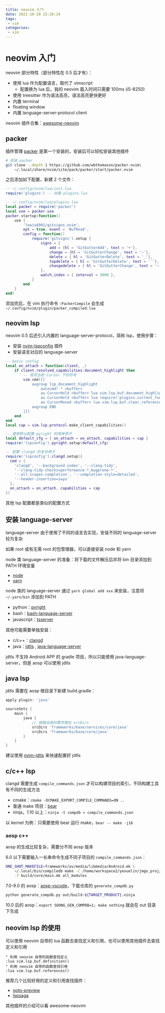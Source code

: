 ```yaml
---
title: neovim 入门
date: 2021-10-28 15:26:24
tags:
 - vim
categories:
 - vim
---
```


# neovim 入门

neovim 部分特性（部分特性在 0.5 后才有）：

- 使用 lua 作为配置语言，取代了 vimscript
  - 配置换为 lua 后，我的 neovim 载入时间只需要 100ms (i5-8250)
- 使用 treesitter 作为语法高亮，语法高亮更快更好
- 内置 terminal
- floating window
- 内置 language-server-protocol client

neovim 插件合集：[awesome-neovim](https://github.com/rockerBOO/awesome-neovim)

## packer

插件管理 [packer](https://github.com/wbthomason/packer.nvim) 是第一个安装的，安装后可以轻松安装其他插件

```sh
# 安装 packer
git clone --depth 1 https://github.com/wbthomason/packer.nvim\
    ~/.local/share/nvim/site/pack/packer/start/packer.nvim
```

之后添加如下配置，新建 2 个文件：

```lua
-- ~/.config/nvim/lua/init.lua
require('plugins') -- 加载 plugins.lua

-- ~/.config/nvim/lua/plugins.lua
local packer = require('packer')
local use = packer.use
packer.startup(function()
    use {
        'lewis6991/gitsigns.nvim',
        opt = true, event = 'BufRead',
        config = function()
            require('gitsigns').setup {
                signs = {
                    add = {hl = 'GitGutterAdd', text = '+'},
                    change = {hl = 'GitGutterChange', text = '~'},
                    delete = { hl = 'GitGutterDelete', text = '_'},
                    topdelete = { hl = 'GitGutterDelete', text = '‾'},
                    changedelete = { hl = 'GitGutterChange', text = '~' }
                },
                watch_index = { interval = 5000 },
            }
        end
    }
end)
```

添加完后，在 vim 执行命令 `:PackerCompile` 会生成 `~/.config/nvim/plugin/packer_compiled.lua`

## neovim lsp

neovim 0.5 后还引入内置的 language-server-protocol，简称 lsp，使用步骤：

- 安装 [nvim-lspconfig](https://github.com/neovim/nvim-lspconfig) 插件
- 安装语言对应的 language-server

```lua
-- basic config
local on_attach = function(client, _)
    if client.resolved_capabilities.document_highlight then
        -- 高亮当前 Cursor 下的符号
        vim.cmd([[
            augroup lsp_document_highlight
                autocmd! * <buffer>
                au CursorHold <buffer> lua vim.lsp.buf.document_highlight()
                au CursorHold <buffer> lua require('plugins.current_function').update()
                au CursorMoved <buffer> lua vim.lsp.buf.clear_references()
            augroup END
        ]])
    end
end
local cap = vim.lsp.protocol.make_client_capabilities()

-- 使用默认配置 pyright 的简单例子
local default_cfg = { on_attach = on_attach, capabilities = cap }
require('lspconfig').pyright.setup(default_cfg)

-- 配置 clangd 的复杂例子
require('lspconfig').clangd.setup({
  cmd = {
    'clangd', '--background-index', '--clang-tidy',
    '--clang-tidy-checks=performance-*,bugprone-*',
    '--all-scopes-completion', '--completion-style=detailed',
    '--header-insertion=iwyu' 
  },
  on_attach = on_attach, capabilities = cap
})
```

其他 lsp 配置都是类似的配置方式

## 安装 language-server

language-server 由于使用了不同的语言去实现，安装不同的 language-server 较为复杂

如果 root 或有无需 root 的包管理器，可以直接安装 node 和 yarn

node 类 language-server 的准备：将下载的文件解压后并将 bin 目录添加到 PATH 环境变量

- [node](https://npm.taobao.org/mirrors/node/v16.11.1/node-v16.11.1-linux-x64.tar.xz)
- [yarn](https://yarnpkg.com/latest.tar.gz)

node 类的 language-server 通过 `yarn global add xxx` 来安装，注意将 `~/.yarn/bin` 添加到 PATH

- python：[pyright](https://github.com/microsoft/pyright)
- bash：[bash-language-server](https://github.com/bash-lsp/bash-language-server)
- javascript：[tsserver](https://github.com/microsoft/TypeScript)

其他可能需要单独安装：

- c/c++：[clangd](https://github.com/llvm/llvm-project/releases)
- java：[jdtls](https://github.com/eclipse/eclipse.jdt.ls) , [java-language-server](https://github.com/georgewfraser/java-language-server)

jdtls 不支持 Android APP 的 gradle 项目，所以只能使用 java-language-server，但是 aosp 可以使用 jdtls

## java lsp

jdtls 需要在 aosp 根目录下新建 build.gradle：

```groovy
apply plugin: 'java'

sourceSets {
    main {
        java {
            // 根据自身的需求增加 srcDirs
            srcDirs 'frameworks/base/services/core/java'
            srcDirs 'frameworks/base/core/java'
        }
    }
}
```

建议使用 [nvim-jdtls](https://github.com/mfussenegger/nvim-jdtls) 来快速配置好 jdtls

## c/c++ lsp

clangd 需要生成 `compile_commands.json` 才可以构建项目的索引，不同构建工具有不同的生成方法

- cmake：`cmake -DCMAKE_EXPORT_COMPILE_COMMANDS=ON ..`
- 普通 make 项目：[bear](https://github.com/rizsotto/Bear)
- ninja，1.10 以上：`ninja -t compdb > compile_commands.json`

以 kernel 为例：只需要使用 bear 运行 make，`bear -- make -j16`

### aosp c++

aosp 的生成比较复杂，需要分不同 aosp 版本

6.0 以下需要输入一长串命令生成不同子项目的 `compile_commands.json`：

```sh
ONE_SHOT_MAKEFILE=frameworks/av/media/libmedia/Android.mk \
    ~/.local/bin/compiledb make -C /home/workspace2/yexuelin/jmgo_proj/u2_an \
    -f build/core/main.mk all_modules
```

7.0-9.0 的 aosp：[aosp-vscode](https://github.com/amezin/aosp-vscode)，下载仓库的 `generate_compdb.py`

```sh
python generate_compdb.py out/build-${TARGET_PRODUCT}.ninja
```

10.0 后的 aosp：`export SOONG_GEN_COMPDB=1; make nothing` 就会在 out 目录下生成

## neovim lsp 的使用

可以使用 neovim 自带的 lua 函数去查找定义和引用，也可以使用其他插件去查找定义和引用

```vim
" 利用 neovim 自带的函数查找定义
:lua vim.lsp.buf.definition()
" 利用 neovim 自带的函数查找引用
:lua vim.lsp.buf.references()
```

推荐几个比较好用的定义和引用查找插件：

- [goto-preview](https://github.com/rmagatti/goto-preview)
- [lspsaga](https://github.com/tami5/lspsaga.nvim)

其他插件的介绍可以看 awesome-neovim
